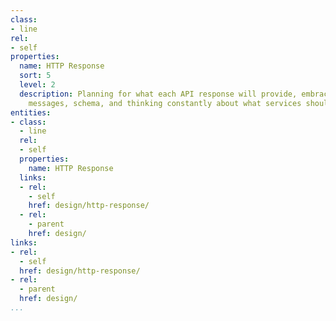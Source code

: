 ```yaml
---
class:
- line
rel:
- self
properties:
  name: HTTP Response
  sort: 5
  level: 2
  description: Planning for what each API response will provide, embracing common
    messages, schema, and thinking constantly about what services should be delivering.
entities:
- class:
  - line
  rel:
  - self
  properties:
    name: HTTP Response
  links:
  - rel:
    - self
    href: design/http-response/
  - rel:
    - parent
    href: design/
links:
- rel:
  - self
  href: design/http-response/
- rel:
  - parent
  href: design/
...
```

